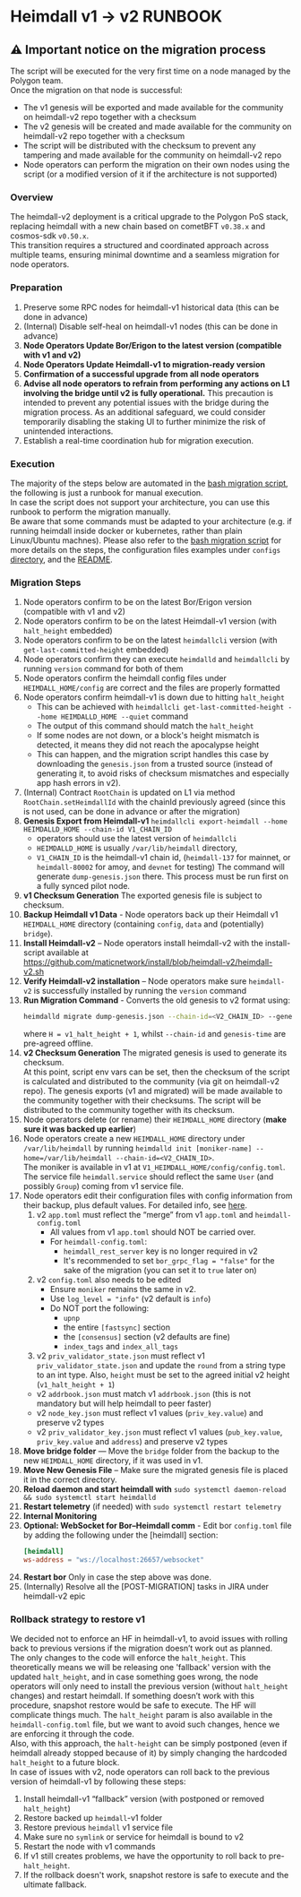# Heimdall v1 -> v2 RUNBOOK

## ⚠️ Important notice on the migration process
The script will be executed for the very first time on a node managed by the Polygon team.  
Once the migration on that node is successful:
- The v1 genesis will be exported and made available for the community on heimdall-v2 repo together with a checksum
- The v2 genesis will be created and made available for the community on heimdall-v2 repo together with a checksum
- The script will be distributed with the checksum to prevent any tampering and made available for the community on heimdall-v2 repo
- Node operators can perform the migration on their own nodes using the script (or a modified version of it if the architecture is not supported)

### Overview

The heimdall-v2 deployment is a critical upgrade to the Polygon PoS stack, replacing heimdall with a new chain based on cometBFT `v0.38.x` and cosmos-sdk `v0.50.x`.  
This transition requires a structured and coordinated approach across multiple teams, ensuring minimal downtime and a seamless migration for node operators.

### Preparation

1. Preserve some RPC nodes for heimdall-v1 historical data (this can be done in advance)
2. (Internal) Disable self-heal on heimdall-v1 nodes (this can be done in advance)
3. **Node Operators Update Bor/Erigon to the latest version (compatible with v1 and v2)**
4. **Node Operators Update Heimdall-v1 to migration-ready version**
5. **Confirmation of a successful upgrade from all node operators**
6. **Advise all node operators to refrain from performing any actions on L1 involving the bridge until v2 is fully operational.** This precaution is intended to prevent any potential issues with the bridge during the migration process. As an additional safeguard, we could consider temporarily disabling the staking UI to further minimize the risk of unintended interactions.
7. Establish a real-time coordination hub for migration execution.

### Execution

The majority of the steps below are automated in the [bash migration script](migrate.sh), the following is just a runbook for manual execution.  
In case the script does not support your architecture, you can use this runbook to perform the migration manually.  
Be aware that some commands must be adapted to your architecture (e.g. if running heimdall inside docker or kubernetes, rather than plain Linux/Ubuntu machnes).
Please also refer to the [bash migration script](migrate.sh) for more details on the steps, the configuration files examples under `configs` [directory](./../configs), and the [README](README.md).  

### Migration Steps
1. Node operators confirm to be on the latest Bor/Erigon version (compatible with v1 and v2)
2. Node operators confirm to be on the latest Heimdall-v1 version (with `halt_height` embedded)
3. Node operators confirm to be on the latest `heimdallcli` version (with `get-last-committed-height` embedded)
4. Node operators confirm they can execute `heimdalld` and `heimdallcli` by running `version` command for both of them
5. Node operators confirm the heimdall config files under `HEIMDALL_HOME/config` are correct and the files are properly formatted
6. Node operators confirm heimdall-v1 is down due to hitting `halt_height`
    - This can be achieved with `heimdallcli get-last-committed-height --home HEIMDALLD_HOME --quiet` command
    - The output of this command should match the `halt_height`
    - If some nodes are not down, or a block's height mismatch is detected, it means they did not reach the apocalypse height
    - This can happen, and the migration script handles this case by downloading the `genesis.json` from a trusted source (instead of generating it, to avoid risks of checksum mismatches and especially app hash errors in v2).
7. (Internal) Contract `RootChain` is updated on L1 via method `RootChain.setHeimdallId` with the chainId previously agreed (since this is not used, can be done in advance or after the migration)
8. **Genesis Export from Heimdall-v1**
   `heimdallcli export-heimdall --home HEIMDALLD_HOME --chain-id V1_CHAIN_ID`
    - operators should use the latest version of `heimdallcli`
    - `HEIMDALLD_HOME` is usually `/var/lib/heimdall` directory,
    - `V1_CHAIN_ID` is the heimdall-v1 chain id, (`heimdall-137` for mainnet, or `heimdall-80002` for amoy, and `devnet` for testing)
      The command will generate `dump-genesis.json` there. This process must be run first on a fully synced pilot node.
9. **v1 Checksum Generation**
   The exported genesis file is subject to checksum.
10. **Backup Heimdall v1 Data** - Node operators back up their Heimdall v1 `HEIMDALL_HOME` directory (containing `config`, `data` and (potentially) `bridge`).
11. **Install Heimdall-v2** – Node operators install heimdall-v2 with the install-script available at https://github.com/maticnetwork/install/blob/heimdall-v2/heimdall-v2.sh
12. **Verify Heimdall-v2 installation** – Node operators make sure `heimdall-v2` is successfully installed by running the `version` command
13. **Run Migration Command** - Converts the old genesis to v2 format using:
    ```bash
    heimdalld migrate dump-genesis.json --chain-id=<V2_CHAIN_ID> --genesis-time=<TIME_IN_FORMAT_YYYY-MM-DDTHH:MM:SSZ) --initial-height=<H>
    ```
    where `H = v1_halt_height + 1`, whilst `--chain-id` and `genesis-time` are pre-agreed offline.
14. **v2 Checksum Generation**
    The migrated genesis is used to generate its checksum.  
    At this point, script env vars can be set,
    then the checksum of the script is calculated and distributed to the community (via git on heimdall-v2 repo).
    The genesis exports (v1 and migrated) will be made available to the community together with their checksums.
    The script will be distributed to the community together with its checksum.
15. Node operators delete (or rename) their `HEIMDALL_HOME` directory (**make sure it was backed up earlier**)
16. Node operators create a new `HEIMDALL_HOME` directory under `/var/lib/heimdall` by running `heimdalld init [moniker-name] --home=/var/lib/heimdall --chain-id=<V2_CHAIN_ID>`.  
    The moniker is available in v1 at `V1_HEIMDALL_HOME/config/config.toml`.
    The service file `heimdall.service` should reflect the same `User` (and possibly `Group`) coming from v1 service file.
17. Node operators edit their configuration files with config information from their backup, plus default values. For detailed info, see [here](../configs).
    1. v2 `app.toml` must reflect the “merge” from v1 `app.toml` and `heimdall-config.toml`
        - All values from v1 `app.toml` should NOT be carried over.
        - For `heimdall-config.toml`:
            - `heimdall_rest_server` key is no longer required in v2
            - It's recommended to set `bor_grpc_flag = "false"` for the sake of the migration (you can set it to `true` later on)
    2. v2 `config.toml` also needs to be edited
        - Ensure `moniker` remains the same in v2.
        - Use `log_level = "info"` (v2 default is `info`)
        - Do NOT port the following:
            - `upnp`
            - the entire `[fastsync]` section
            - the `[consensus]` section (v2 defaults are fine)
            - `index_tags` and `index_all_tags`
    3. v2 `priv_validator_state.json` must reflect v1 `priv_validator_state.json` and update the `round` from a string type to an int type. Also, `height` must be set to the agreed initial v2 height (`v1_halt_height + 1`)
    - v2 `addrbook.json` must match v1 `addrbook.json` (this is not mandatory but will help heimdall to peer faster)
    - v2 `node_key.json` must reflect v1 values (`priv_key.value`) and preserve v2 types
    - v2 `priv_validator_key.json` must reflect v1 values (`pub_key.value`, `priv_key.value` and `address`) and preserve v2 types
18. **Move bridge folder** — Move the `bridge` folder from the backup to the new `HEIMDALL_HOME` directory, if it was used in v1.
19. **Move New Genesis File** – Make sure the migrated genesis file is placed it in the correct directory.
20. **Reload daemon and start heimdall with** `sudo systemctl daemon-reload && sudo systemctl start heimdalld`
21. **Restart telemetry** (if needed) with `sudo systemctl restart telemetry`
22. **Internal Monitoring**
23. **Optional: WebSocket for Bor–Heimdall comm** - Edit bor `config.toml` file by adding the following under the [heimdall] section:
    ```toml
    [heimdall]
    ws-address = "ws://localhost:26657/websocket"
    ```
24. **Restart bor** Only in case the step above was done.
25. (Internally) Resolve all the [POST-MIGRATION] tasks in JIRA under heimdall-v2 epic

### Rollback strategy to restore v1
We decided not to enforce an HF in heimdall-v1,
to avoid issues with rolling back to previous versions if the migration doesn’t work out as planned.  
The only changes to the code will enforce the `halt_height`.
This theoretically means we will be releasing one 'fallback' version with the updated `halt_height`,
and in case something goes wrong,
the node operators will only need to install the previous version (without `halt_height` changes) and restart heimdall.
If something doesn’t work with this procedure, snapshot restore would be safe to execute.
The HF will complicate things much.
The `halt_height` param is also available in the `heimdall-config.toml` file,
but we want to avoid such changes, hence we are enforcing it through the code.  
Also, with this approach,
the `halt-height` can be simply postponed (even if heimdall already stopped because of it)
by simply changing the hardcoded `halt_height` to a future block.  
In case of issues with v2, node operators can roll back to the previous version of heimdall-v1 by following these steps:
1. Install heimdall-v1 “fallback” version (with postponed or removed `halt_height`)
2. Restore backed up `heimdall`-v1 folder
3. Restore previous `heimdall` v1 service file
4. Make sure no `symlink` or service for heimdall is bound to v2
5. Restart the node with v1 commands
6. If v1 still creates problems, we have the opportunity to roll back to pre-`halt_height`.
7. If the rollback doesn't work, snapshot restore is safe to execute and the ultimate fallback.
